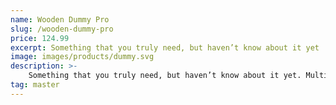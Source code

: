```yaml
---
name: Wooden Dummy Pro
slug: /wooden-dummy-pro
price: 124.99
excerpt: Something that you truly need, but haven’t know about it yet
image: images/products/dummy.svg
description: >-
    Something that you truly need, but haven’t know about it yet. Multiple winner of Community Awards.
tag: master
---
```


